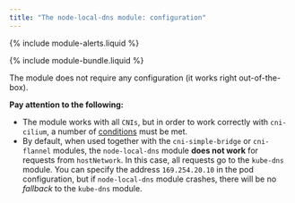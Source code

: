 ```yaml
---
title: "The node-local-dns module: configuration"
---
```


{% include module-alerts.liquid %}

{% include module-bundle.liquid %}

The module does not require any configuration (it works right out-of-the-box).

**Pay attention to the following:**

- The module works with all `CNIs`, but in order to work correctly with `cni-cilium`, a number of [conditions](../021-cni-cilium/#limitations) must be met.
- By default, when used together with the `cni-simple-bridge` or `cni-flannel` modules, the `node-local-dns` module **does not work** for requests from `hostNetwork`. In this case, all requests go to the `kube-dns` module. You can specify the address `169.254.20.10` in the pod configuration, but if `node-local-dns` module crashes, there will be no *fallback* to the `kube-dns` module.
